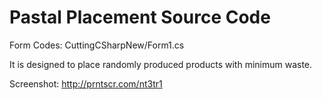 # Pastal Placement Source Code

Form Codes: CuttingCSharpNew/Form1.cs

It is designed to place randomly produced products with minimum waste.

Screenshot: http://prntscr.com/nt3tr1

